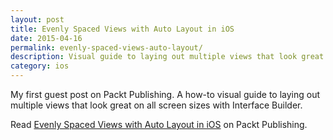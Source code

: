 ```yaml
---
layout: post
title: Evenly Spaced Views with Auto Layout in iOS
date: 2015-04-16
permalink: evenly-spaced-views-auto-layout/
description: Visual guide to laying out multiple views that look great on all screen sizes with Interface Builder.
category: ios
---
```


My first guest post on Packt Publishing. A how-to visual guide to laying out multiple views that look great on all screen sizes with Interface Builder.

Read [Evenly Spaced Views with Auto Layout in iOS](https://www.packtpub.com/books/content/evenly-spaced-views-auto-layout-ios) on Packt Publishing.
